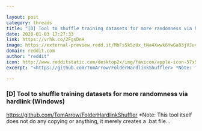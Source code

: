 ```yaml
---

layout: post
category: threads
title: "[D] Tool to shuffle training datasets for more randomness via hardlink (Windows)"
date: 2020-01-03 17:27:33
link: https://vrhk.co/2FgsDnH
image: https://external-preview.redd.it/MbFs5k5zUx_tNa4Xwwk6YwGa83jVJuvWPLlcuxcSLQs.jpg?width=400&height=209.42408377&auto=webp&s=bdffae965933bcd0e2d1f330915558b17a808cab
domain: reddit.com
author: "reddit"
icon: http://www.redditstatic.com/desktop2x/img/favicon/apple-icon-57x57.png
excerpt: "<https://github.com/TomArrow/FolderHardlinkShuffler> *Note: This tool itself does not do any copying or anything, it merely creates a .bat file..."

---
```


### [D] Tool to shuffle training datasets for more randomness via hardlink (Windows)

<https://github.com/TomArrow/FolderHardlinkShuffler> *Note: This tool itself does not do any copying or anything, it merely creates a .bat file...